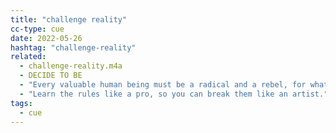 ```yaml
---
title: "challenge reality"
cc-type: cue
date: 2022-05-26
hashtag: "challenge-reality"
related:
  - challenge-reality.m4a
  - DECIDE TO BE
  - "Every valuable human being must be a radical and a rebel, for what he must aim at is to make things better than they are."
  - "Learn the rules like a pro, so you can break them like an artist."
tags:
  - cue
---
```

